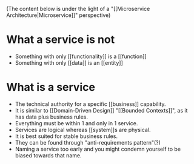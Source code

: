 (The content below is under the light of a "[[Microservice Architecture|Microservice]]" perspective)

# What a service is not

- Something with only [[functionality]] is a [[function]]
- Something with only [[data]] is an [[entity]]

# What is a service

- The technical authority for a specific [[business]] capability.
- It is similar to [[Domain-Driven Design]] "[[Bounded Contexts]]", as it has data plus business rules.
- Everything must be within 1 and only in 1 service.
- Services are logical whereas [[system]]s are physical.
- It is best suited for stable business rules.
- They can be found through "anti-requirements pattern"(?)
- Naming a service too early and you might condemn yourself to be biased towards that name.